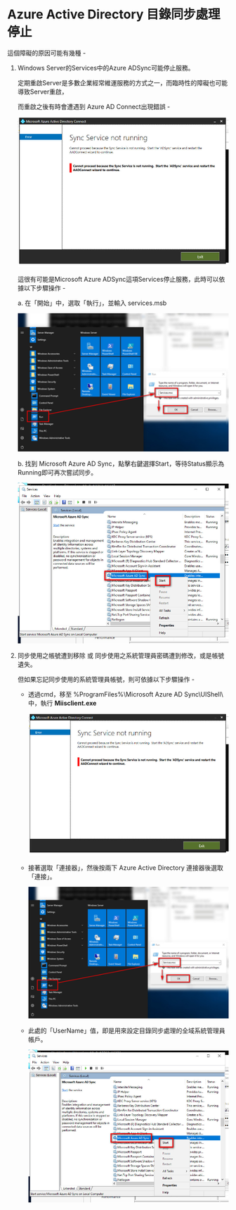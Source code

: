 # Azure Active Directory 目錄同步處理停止

這個障礙的原因可能有幾種 - <br>

  1. Windows Server的Services中的Azure ADSync可能停止服務。<br>
     
     定期重啟Server是多數企業經常維運服務的方式之一，而臨時性的障礙也可能導致Server重啟，<br>

     而重啟之後有時會遭遇到 Azure AD Connect出現錯誤 -    
      
     ![GITHUB](https://github.com/MarkChang-Core/AADC/blob/main/image5/image5.jpg)<br>
     
     這很有可能是Microsoft Azure ADSync這項Services停止服務，此時可以依據以下步驟操作 - 
     
     a. 在「開始」中，選取「執行」，並輸入 services.msb
     
     ![GITHUB](https://github.com/MarkChang-Core/AADC/blob/main/image5/image6.jpg)<br>
     
     b. 找到 Microsoft Azure AD Sync，點擊右鍵選擇Start，等待Status顯示為Running即可再次嘗試同步。<br>
     
     ![GITHUB](https://github.com/MarkChang-Core/AADC/blob/main/image5/image7.jpg)<br>     
     
  3. 同步使用之帳號遭到移除 或 同步使用之系統管理員密碼遭到修改，或是帳號遺失。<br>
     
     但如果忘記同步使用的系統管理員帳號，則可依據以下步驟操作 - <br>
  
     - 透過cmd，移至 %ProgramFiles%\Microsoft Azure AD Sync\UIShell\ 中，執行 **Miisclient.exe**<br>
     
       ![GITHUB](https://github.com/MarkChang-Core/AADC/blob/main/image5/image5.jpg)<br>
     
     - 接著選取「連接器」，然後按兩下 Azure Active Directory 連接器後選取「連接」。
  
       ![GITHUB](https://github.com/MarkChang-Core/AADC/blob/main/image5/image6.jpg)<br>
  
     - 此處的「UserName」值，即是用來設定目錄同步處理的全域系統管理員帳戶。
       
       ![GITHUB](https://github.com/MarkChang-Core/AADC/blob/main/image5/image7.jpg)<br>
